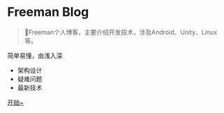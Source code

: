 <!-- _coverpage.md -->

# Freeman Blog 

> 💪Freeman个人博客，主要介绍开发技术，涉及Android、Unity、Linux等。

 简单易懂，由浅入深
- 架构设计
- 疑难问题
- 最新技术


[开始~](/README.md)
